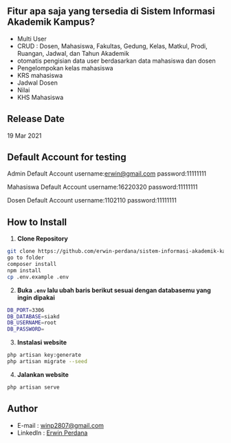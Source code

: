 ## Fitur apa saja yang tersedia di Sistem Informasi Akademik Kampus?

- Multi User
- CRUD : Dosen, Mahasiswa, Fakultas, Gedung, Kelas, Matkul, Prodi, Ruangan, Jadwal, dan Tahun Akademik
- otomatis pengisian data user berdasarkan data mahasiswa dan dosen
- Pengelompokan kelas mahasiswa
- KRS mahasiswa
- Jadwal Dosen
- Nilai
- KHS Mahasiswa

## Release Date

19 Mar 2021

## Default Account for testing

Admin Default Account
username:erwin@gmail.com
password:11111111

Mahasiswa Default Account
username:16220320
password:11111111

Dosen Default Account
username:1102110
password:11111111

## How to Install

1. **Clone Repository**

```bash
git clone https://github.com/erwin-perdana/sistem-informasi-akademik-kampus-laravel.git
go to folder
composer install
npm install
cp .env.example .env
```

2. **Buka `.env` lalu ubah baris berikut sesuai dengan databasemu yang ingin dipakai**

```bash
DB_PORT=3306
DB_DATABASE=siakd
DB_USERNAME=root
DB_PASSWORD=
```

3. **Instalasi website**

```bash
php artisan key:generate
php artisan migrate --seed
```

4. **Jalankan website**

```bash
php artisan serve
```

## Author

- E-mail : winp2807@gmail.com
- LinkedIn : <a href="https://www.linkedin.com/in/erwin-perdana28"> Erwin Perdana</a>
